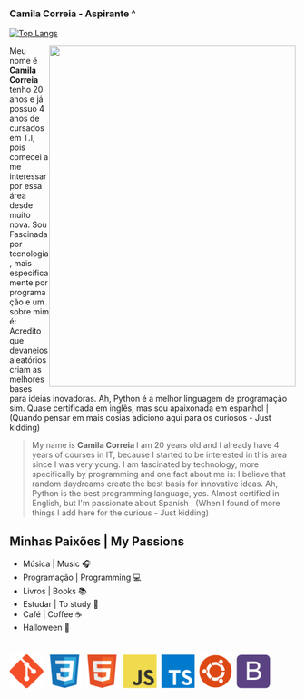 ### Camila Correia - Aspirante ^

[![Top Langs](https://github-readme-stats.vercel.app/api/top-langs/?username=anuraghazra&layout=compact)](https://github.com/anuraghazra/github-readme-stats)

<img src="https://github.com/Cameasy/Cameasy/blob/main/Camz.jfif" width="434" height="600" align="right"/>

<p> Meu nome é <strong>Camila Correia</strong> tenho 20 anos e já possuo 4 anos de cursados em T.I, pois comecei a me interessar por essa área desde muito nova. Sou Fascinada por tecnologia, mais especificamente por programação e um sobre mim é: Acredito que devaneios aleatórios criam as melhores bases para ideias inovadoras. Ah, Python é a melhor linguagem de programação sim. Quase certificada em inglês, mas sou apaixonada em espanhol | (Quando pensar em mais cosias adiciono aqui para os curiosos - Just kidding) </p>

> <p> My name is <strong> Camila Correia </strong> I am 20 years old and I already have 4 years of courses in IT, because I started to be interested in this area since I was very young. I am fascinated by technology, more specifically by programming and one fact about me is: I believe that random daydreams create the best basis for innovative ideas. Ah, Python is the best programming language, yes. Almost certified in English, but I'm passionate about Spanish | (When I found of more things I add here for the curious - Just kidding) </p>

## Minhas Paixões | My Passions

- Música | Music :headphones:
- Programação | Programming :computer:
- Livros | Books :books:
- Estudar | To study :open_book:
- Café | Coffee :coffee:
- Halloween :jack_o_lantern:

# <img alt="GIT" src="https://github.com/devicons/devicon/raw/master/icons/git/git-original.svg" width="60" height="60"  /> <img alt="CSS" src="https://github.com/devicons/devicon/raw/master/icons/css3/css3-original.svg" width="60" height="60"  /> <img alt="HTML" src="https://github.com/devicons/devicon/raw/master/icons/html5/html5-original.svg" width="60" height="60" /> <img alt="JS" src="https://github.com/devicons/devicon/raw/master/icons/javascript/javascript-original.svg"  width="60" height="60"  /> <img alt="TS" src="https://github.com/devicons/devicon/blob/master/icons/typescript/typescript-original.svg"  width="60" height="60"  /> <img alt="Ubuntu" src="https://github.com/devicons/devicon/blob/master/icons/ubuntu/ubuntu-plain.svg"  width="60" height="60"  /> <img alt="Bootstrap" src="https://github.com/devicons/devicon/blob/master/icons/bootstrap/bootstrap-plain.svg"  width="60" height="60"  /> 
